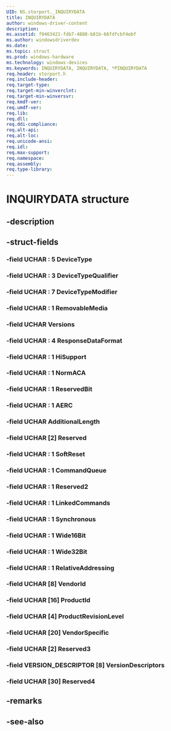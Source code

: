 ```yaml
---
UID: NS.storport._INQUIRYDATA
title: INQUIRYDATA
author: windows-driver-content
description: 
ms.assetid: f9463421-fdb7-4880-b81b-66fdfcbf4ebf
ms.author: windowsdriverdev
ms.date: 
ms.topic: struct
ms.prod: windows-hardware
ms.technology: windows-devices
ms.keywords: INQUIRYDATA, INQUIRYDATA, *PINQUIRYDATA
req.header: storport.h
req.include-header:
req.target-type:
req.target-min-winverclnt:
req.target-min-winversvr:
req.kmdf-ver:
req.umdf-ver:
req.lib:
req.dll:
req.ddi-compliance:
req.alt-api:
req.alt-loc:
req.unicode-ansi:
req.idl:
req.max-support:
req.namespace:
req.assembly:
req.type-library:
---
```


# INQUIRYDATA structure

## -description



## -struct-fields

### -field UCHAR  : 5 DeviceType			
 	
### -field UCHAR  : 3 DeviceTypeQualifier			
 	
### -field UCHAR  : 7 DeviceTypeModifier			
 	
### -field UCHAR  : 1 RemovableMedia			
 	
### -field UCHAR Versions			
 	
### -field UCHAR  : 4 ResponseDataFormat			
 	
### -field UCHAR  : 1 HiSupport			
 	
### -field UCHAR  : 1 NormACA			
 	
### -field UCHAR  : 1 ReservedBit			
 	
### -field UCHAR  : 1 AERC			
 	
### -field UCHAR AdditionalLength			
 	
### -field UCHAR [2] Reserved			
 	
### -field UCHAR  : 1 SoftReset			
 	
### -field UCHAR  : 1 CommandQueue			
 	
### -field UCHAR  : 1 Reserved2			
 	
### -field UCHAR  : 1 LinkedCommands			
 	
### -field UCHAR  : 1 Synchronous			
 	
### -field UCHAR  : 1 Wide16Bit			
 	
### -field UCHAR  : 1 Wide32Bit			
 	
### -field UCHAR  : 1 RelativeAddressing			
 	
### -field UCHAR [8] VendorId			
 	
### -field UCHAR [16] ProductId			
 	
### -field UCHAR [4] ProductRevisionLevel			
 	
### -field UCHAR [20] VendorSpecific			
 	
### -field UCHAR [2] Reserved3			
 	
### -field VERSION_DESCRIPTOR [8] VersionDescriptors			
 	
### -field UCHAR [30] Reserved4			
 	
## -remarks

## -see-also